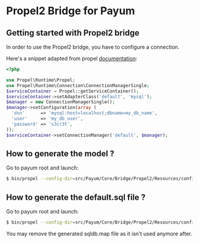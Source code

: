 Propel2 Bridge for Payum
===

Getting started with Propel2 bridge
---

In order to use the Propel2 bridge, you have to configure a connection.

Here's a snippet adapted from propel [documentation](http://propelorm.org/documentation/02-buildtime.html#runtime-connection-settings):

```php
<?php

use Propel\Runtime\Propel;
use Propel\Runtime\Connection\ConnectionManagerSingle;
$serviceContainer = Propel::getServiceContainer();
$serviceContainer->setAdapterClass('default', 'mysql');
$manager = new ConnectionManagerSingle();
$manager->setConfiguration(array (
  'dsn'      => 'mysql:host=localhost;dbname=my_db_name',
  'user'     => 'my_db_user',
  'password' => 's3cr3t',
));
$serviceContainer->setConnectionManager('default', $manager);
```

How to generate the model ?
---

Go to payum root and launch:

```sh
$ bin/propel --config-dir=src/Payum/Core/Bridge/Propel2/Resources/config --schema-dir=src/Payum/Core/Bridge/Propel2/Resources/config --output-dir=src/ build 
```

How to generate the default.sql file ?
---

Go to payum root and launch:

```sh
$ bin/propel --config-dir=src/Payum/Core/Bridge/Propel2/Resources/config --schema-dir=src/Payum/Core/Bridge/Propel2/Resources/config --output-dir=src/Payum/Core/Bridge/Propel2/Resources/install sql:build
```

You may remove the generated sqldb.map file as it isn't used anymore after.